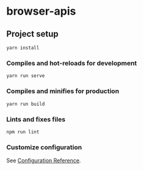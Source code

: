 # browser-apis

## Project setup
```
yarn install
```

### Compiles and hot-reloads for development
```
yarn run serve
```

### Compiles and minifies for production
```
yarn run build
```

### Lints and fixes files
```
npm run lint
```

### Customize configuration
See [Configuration Reference](https://cli.vuejs.org/config/).
